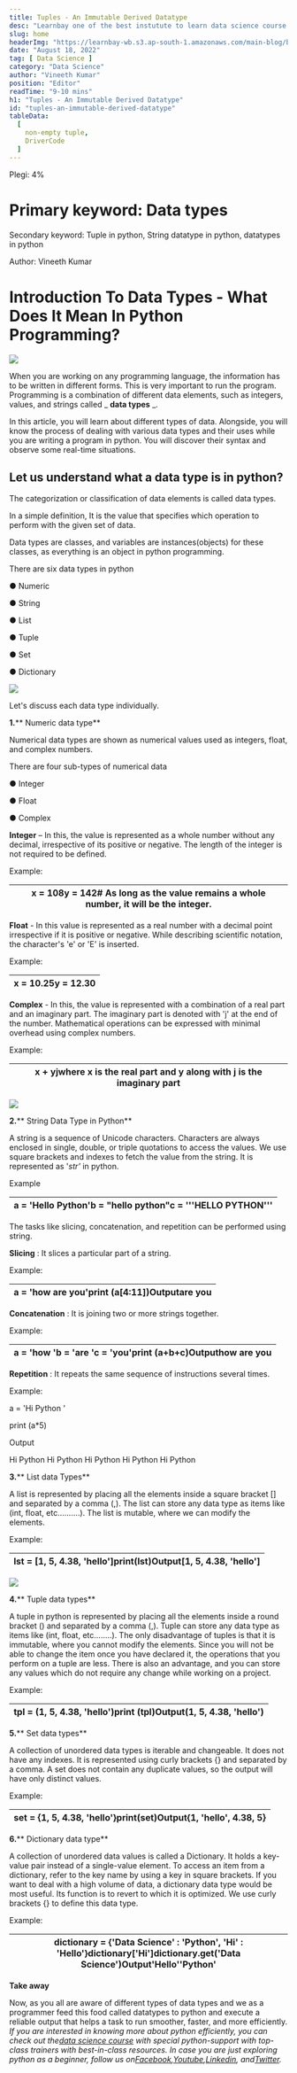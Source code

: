 ```yaml
---
title: Tuples - An Immutable Derived Datatype
desc: "Learnbay one of the best instutute to learn data science course in India, so Enroll Now And Get Your Dream Job!"
slug: home
headerImg: "https://learnbay-wb.s3.ap-south-1.amazonaws.com/main-blog/blog/tuples-1.jpg"
date: "August 18, 2022" 
tag: [ Data Science ]
category: "Data Science"
author: "Vineeth Kumar"
position: "Editor"
readTime: "9-10 mins"
h1: "Tuples - An Immutable Derived Datatype"
id: "tuples-an-immutable-derived-datatype"
tableData:
  [
    non-empty tuple,
    DriverCode
  ]
---
```


Plegi: 4%

# Primary keyword: Data types

Secondary keyword: Tuple in python, String datatype in python, datatypes in python

Author: Vineeth Kumar

# Introduction To Data Types - What Does It Mean In Python Programming?

![](RackMultipart20220822-1-zsmcp2_html_d2a8431eb1465cfb.jpg)

When you are working on any programming language, the information has to be written in different forms. This is very important to run the program. Programming is a combination of different data elements, such as integers, values, and strings called _ **data types** _.

In this article, you will learn about different types of data. Alongside, you will know the process of dealing with various data types and their uses while you are writing a program in python. You will discover their syntax and observe some real-time situations.

## **Let us understand what a**  **data type is in python?**

The categorization or classification of data elements is called data types.

In a simple definition, It is the value that specifies which operation to perform with the given set of data.

Data types are classes, and variables are instances(objects) for these classes, as everything is an object in python programming.

There are six data types in python

● Numeric

● String

● List

● Tuple

● Set

● Dictionary

![](RackMultipart20220822-1-zsmcp2_html_168fa2156f8f90e3.jpg)

Let's discuss each data type individually.

**1.**** Numeric data type**

Numerical data types are shown as numerical values used as integers, float, and complex numbers.

There are four sub-types of numerical data

● Integer

● Float

● Complex

**Integer** – In this, the value is represented as a whole number without any decimal, irrespective of its positive or negative. The length of the integer is not required to be defined.

Example:

| x = 108y = 142# As long as the value remains a whole number, it will be the integer. |
| --- |

**Float** - In this value is represented as a real number with a decimal point irrespective if it is positive or negative. While describing scientific notation, the character's 'e' or 'E' is inserted.

Example:

| x = 10.25y = 12.30 |
| --- |

**Complex** - In this, the value is represented with a combination of a real part and an imaginary part. The imaginary part is denoted with 'j' at the end of the number. Mathematical operations can be expressed with minimal overhead using complex numbers.

Example:

| x + yjwhere x is the real part and y along with j is the imaginary part |
| --- |

![](RackMultipart20220822-1-zsmcp2_html_94b2c27879829696.jpg)

**2.**** String Data Type in Python**

A string is a sequence of Unicode characters. Characters are always enclosed in single, double, or triple quotations to access the values. We use square brackets and indexes to fetch the value from the string. It is represented as '_str'_ in python.

Example

| a = 'Hello Python'b = "hello python"c = '''HELLO PYTHON''' |
| --- |

The tasks like slicing, concatenation, and repetition can be performed using string.

**Slicing** : It slices a particular part of a string.

Example:

| a = 'how are you'print (a[4:11])Outputare you |
| --- |

**Concatenation** : It is joining two or more strings together.

Example:

| a = 'how 'b = 'are 'c = 'you'print (a+b+c)Outputhow are you |
| --- |

**Repetition** : It repeats the same sequence of instructions several times.

Example:

a = 'Hi Python '

print (a\*5)

Output

Hi Python Hi Python Hi Python Hi Python Hi Python

**3.**** List data Types**

A list is represented by placing all the elements inside a square bracket [] and separated by a comma (,). The list can store any data type as items like (int, float, etc.......…). The list is mutable, where we can modify the elements.

Example:

| lst = [1, 5, 4.38, 'hello']print(lst)Output[1, 5, 4.38, 'hello'] |
| --- |

![](RackMultipart20220822-1-zsmcp2_html_5c6d8d77b4490ff5.jpg)

**4.**** Tuple data types**

A tuple in python is represented by placing all the elements inside a round bracket () and separated by a comma (,). Tuple can store any data type as items like (int, float, etc.....…). The only disadvantage of tuples is that it is immutable, where you cannot modify the elements. Since you will not be able to change the item once you have declared it, the operations that you perform on a tuple are less. There is also an advantage, and you can store any values which do not require any change while working on a project.

Example:

| tpl = (1, 5, 4.38, 'hello')print (tpl)Output(1, 5, 4.38, 'hello') |
| --- |

**5.**** Set data types**

A collection of unordered data types is iterable and changeable. It does not have any indexes. It is represented using curly brackets {} and separated by a comma. A set does not contain any duplicate values, so the output will have only distinct values.

Example:

| set = {1, 5, 4.38, 'hello'}print(set)Output{1, 'hello', 4.38, 5} |
| --- |

**6.**** Dictionary data type**

A collection of unordered data values is called a Dictionary. It holds a key-value pair instead of a single-value element. To access an item from a dictionary, refer to the key name by using a key in square brackets. If you want to deal with a high volume of data, a dictionary data type would be most useful. Its function is to revert to which it is optimized. We use curly brackets {} to define this data type.

Example:

| dictionary = {'Data Science' : 'Python', 'Hi' : 'Hello'}dictionary['Hi']dictionary.get('Data Science')Output'Hello''Python' |
| --- |

**Take away**

Now, as you all are aware of different types of data types and we as a programmer feed this food called datatypes to python and execute a reliable output that helps a task to run smoother, faster, and more efficiently. _If you are interested in knowing more about python efficiently, you can check out the_[_data science course_](https://www.learnbay.co/data-science-course/data-science-certification-courses/) _with special python-support with top-class trainers with best-in-class resources. In case you are just exploring python as a beginner, follow us on_[_Facebook_](https://www.facebook.com/learnbay/)_,_[_Youtube_](https://www.youtube.com/channel/UC-ntE_GnjjiUuKYqih9ENYA/featured)_,_[_Linkedin_](https://www.linkedin.com/company/learnbay/)_, and_[_Twitter_](https://twitter.com/Learnbay1)_._